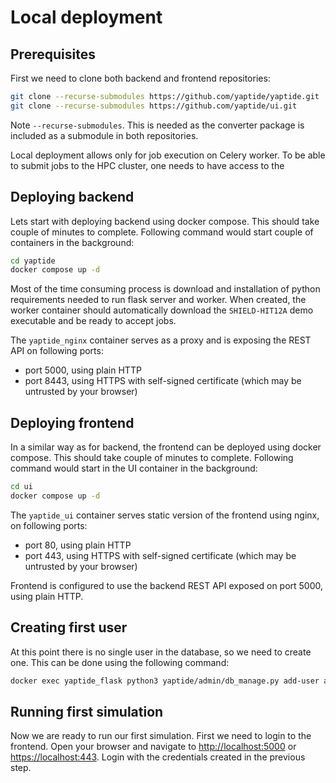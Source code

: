 # Local deployment

## Prerequisites

First we need to clone both backend and frontend repositories:

```bash
git clone --recurse-submodules https://github.com/yaptide/yaptide.git
git clone --recurse-submodules https://github.com/yaptide/ui.git
```

Note `--recurse-submodules`. This is needed as the converter package is included as a submodule in both repositories.

Local deployment allows only for job execution on Celery worker. To be able to submit jobs to the HPC cluster, one needs to have access to the 

## Deploying backend

Lets start with deploying backend using docker compose. This should take couple of minutes to complete. Following command would start couple of containers in the background:

```bash
cd yaptide
docker compose up -d
```

Most of the time consuming process is download and installation of python requirements needed to run flask server and worker. When created, the worker container should automatically download the `SHIELD-HIT12A` demo executable and be ready to accept jobs.

The `yaptide_nginx` container serves as a proxy and is exposing the REST API on following ports:

  * port 5000, using plain HTTP
  * port 8443, using HTTPS with self-signed certificate (which may be untrusted by your browser)

## Deploying frontend

In a similar way as for backend, the frontend can be deployed using docker compose. This should take couple of minutes to complete. Following command would start in the UI container in the background:

```bash
cd ui
docker compose up -d
```

The `yaptide_ui` container serves static version of the frontend using nginx, on following ports:

  * port 80, using plain HTTP
  * port 443, using HTTPS with self-signed certificate (which may be untrusted by your browser)

Frontend is configured to use the backend REST API exposed on port 5000, using plain HTTP.

## Creating first user

At this point there is no single user in the database, so we need to create one. This can be done using the following command:

```bash
docker exec yaptide_flask python3 yaptide/admin/db_manage.py add-user admin --password mysecretpassword
```

## Running first simulation

Now we are ready to run our first simulation. First we need to login to the frontend. Open your browser and navigate to [http://localhost:5000](http://localhost:5000) or [https://localhost:443](https://localhost:443). 
Login with the credentials created in the previous step.